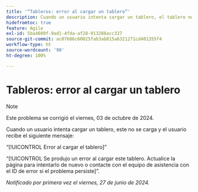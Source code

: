 ```yaml
---
title: '“Tableros: error al cargar un tablero”'
description: Cuando un usuario intenta cargar un tablero, el tablero no se carga y el usuario recibe un mensaje de error.
hidefromtoc: true
feature: Agile
exl-id: 5ba4609f-9ad1-4fda-af28-913286acc327
source-git-commit: ac07686c60025fab3ab815a6321271cd401355f4
workflow-type: ht
source-wordcount: '90'
ht-degree: 100%

---
```


# Tableros: error al cargar un tablero

>[!NOTE]
>
>Este problema se corrigió el viernes, 03 de octubre de 2024.

Cuando un usuario intenta cargar un tablero, este no se carga y el usuario recibe el siguiente mensaje:

“[!UICONTROL Error al cargar el tablero]”

“[!UICONTROL Se produjo un error al cargar este tablero. Actualice la página para intentarlo de nuevo o contacte con el equipo de asistencia con el ID de error si el problema persiste]”.

_Notificado por primera vez el viernes, 27 de junio de 2024._
